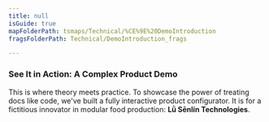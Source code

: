```yaml
---
title: null
isGuide: true
mapFolderPath: tsmaps/Technical/%CE%9E%20DemoIntroduction
fragsFolderPath: Technical/DemoIntroduction_frags

---
```



<!-- tsGuideRenderComment {"guide":{"id":"uIgIH413S","path":"Technical","fragmentFolderPath":"Technical/DemoIntroduction_frags"},"fragment":{"id":"uIgIH413S","topLevelMapKey":"u5gguY01On","mapKeyChain":"u5gguY01On","guideID":"uIgIH425Z","guidePath":"c:/GitHub/MuddySpud/MuddySpud.github.io/tsmaps/Technical/DemoIntroduction.tsmap","chartKey":"u5gguY01On","isLeaf":false,"options":[{"id":"uIgIHH1Wf","order":1},{"id":"uIgIHt1ra","option":"Why a Vertical Kitchen Garden?","order":2,"isAncillary":true}]}} -->

### See It in Action: A Complex Product Demo

This is where theory meets practice. To showcase the power of treating docs like code, we've built a fully interactive product configurator. It is for a fictitious innovator in modular food production: **Lǜ Sēnlín Technologies**.

